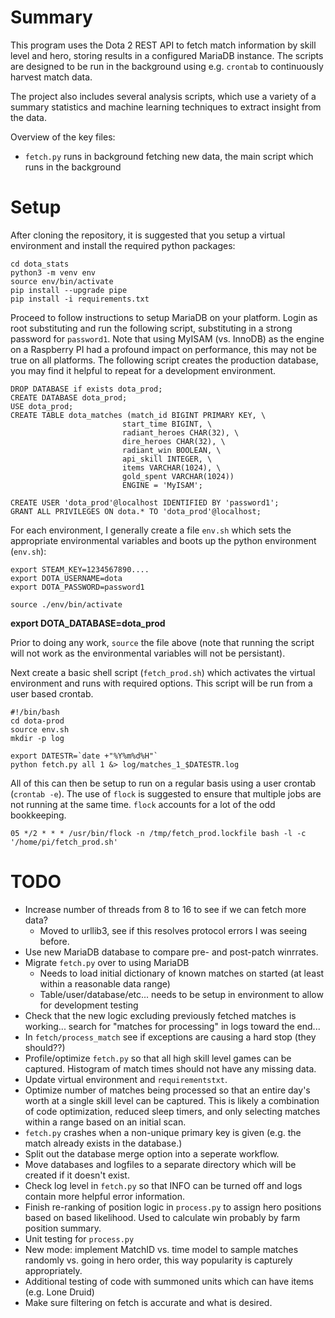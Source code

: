 # Summary

This program uses the Dota 2 REST API to fetch match information by skill level and hero, storing results in a configured MariaDB instance. The scripts are designed to be run in the background using e.g. `crontab` to continuously harvest match data.

The project also includes several analysis scripts, which use a variety of a summary statistics and machine learning techniques to extract insight from the data.

Overview of the key files:
- `fetch.py` runs in background fetching new data, the main script which runs in the background


# Setup

After cloning the repository, it is suggested that you setup a virtual environment and install the required python packages:

	cd dota_stats
	python3 -m venv env
	source env/bin/activate
	pip install --upgrade pipe
	pip install -i requirements.txt

Proceed to follow instructions to setup MariaDB on your platform.  Login as root substituting and run the following script, substituting in a strong password for `password1`. Note that using MyISAM (vs. InnoDB) as the engine on a Raspberry PI had a profound impact on performance, this may not be true on all platforms. The following script creates the production database, you may find it helpful to repeat for a development environment.

```
DROP DATABASE if exists dota_prod;
CREATE DATABASE dota_prod;
USE dota_prod;
CREATE TABLE dota_matches (match_id BIGINT PRIMARY KEY, \
                         start_time BIGINT, \
                         radiant_heroes CHAR(32), \
                         dire_heroes CHAR(32), \
                         radiant_win BOOLEAN, \
                         api_skill INTEGER, \
                         items VARCHAR(1024), \
                         gold_spent VARCHAR(1024))
                         ENGINE = 'MyISAM';
                         
CREATE USER 'dota_prod'@localhost IDENTIFIED BY 'password1';
GRANT ALL PRIVILEGES ON dota.* TO 'dota_prod'@localhost;
```

For each environment, I generally create a file `env.sh` which sets the appropriate environmental variables and boots up the python environment (`env.sh`):

	export STEAM_KEY=1234567890....
	export DOTA_USERNAME=dota
	export DOTA_PASSWORD=password1
	
	source ./env/bin/activate

**export DOTA_DATABASE=dota_prod**

Prior to doing any work, `source` the file above (note that running the script will not work as the environmental variables will not be persistant).

Next create a basic shell script (`fetch_prod.sh`) which activates the virtual environment and runs with required options. This script will be run from a user based crontab. 

```
#!/bin/bash
cd dota-prod
source env.sh
mkdir -p log

export DATESTR=`date +"%Y%m%d%H"`
python fetch.py all 1 &> log/matches_1_$DATESTR.log
```

All of this can then be setup to run on a regular basis using a user crontab (`crontab -e`). The use of `flock` is suggested to ensure that multiple jobs are not running at the same time. `flock` accounts for a lot of the odd bookkeeping.

```
05 */2 * * * /usr/bin/flock -n /tmp/fetch_prod.lockfile bash -l -c '/home/pi/fetch_prod.sh'
```



# TODO

- Increase number of threads from 8 to 16 to see if we can fetch more data?
  - Moved to urllib3, see if this resolves protocol errors I was seeing before.
- Use new MariaDB database to compare pre- and post-patch winrrates.
- Migrate `fetch.py` over to using MariaDB
  - Needs to load initial dictionary of known matches on started (at least within a reasonable data range)
  - Table/user/database/etc... needs to be setup in environment to allow for development testing
- Check that the new logic excluding previously fetched matches is working... search for "matches for processing" in logs toward the end...
- In `fetch/process_match` see if exceptions are causing a hard stop (they should??)
- Profile/optimize `fetch.py` so that all high skill level games can be captured. Histogram of match times should not have any missing data.
- Update virtual environment and `requirementstxt`.
- Optimize number of matches being processed so that an entire day's worth at a single skill level can be captured. This is likely a combination of code optimization, reduced sleep timers, and only selecting matches within a range based on an initial scan.
- `fetch.py` crashes when a non-unique primary key is given (e.g. the match already  exists in the database.)
- Split out the database merge option into a seperate workflow.
- Move databases and logfiles to a separate directory which will
  be created if it doesn't exist.
- Check log level in `fetch.py` so that INFO can be turned off and
  logs contain more helpful error information.
- Finish re-ranking of position logic in `process.py` to assign hero
  positions based on based likelihood. Used to calculate win probably 
  by farm position summary.
- Unit testing for `process.py`
- New mode: implement MatchID vs. time model to sample matches randomly vs. 
  going in hero order, this way popularity is capturely appropriately.
- Additional testing of code with summoned units which can have items (e.g. 
  Lone Druid)
- Make sure filtering on fetch is accurate and what is desired.

